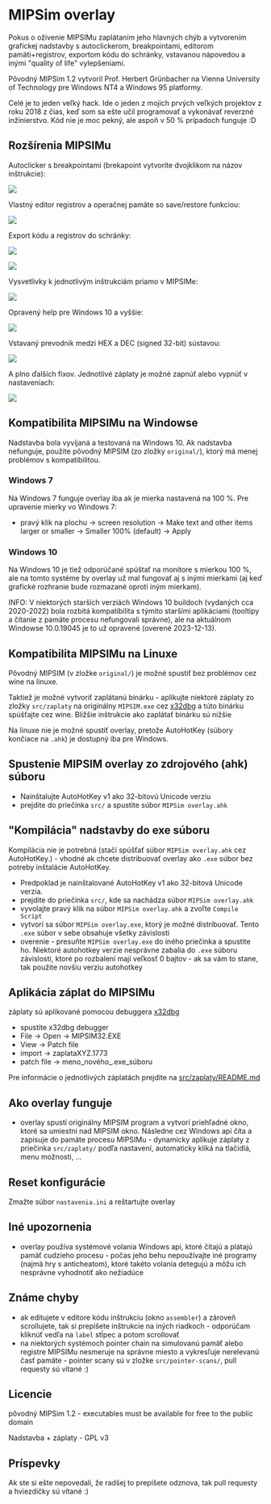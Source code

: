 # MIPSim overlay

Pokus o oživenie MIPSIMu zaplátaním jeho hlavných chýb a vytvorením grafickej nadstavby s autoclickerom, breakpointami, editorom pamäti+registrov, exportom kódu do schránky, vstavanou nápovedou a inými "quality of life" vylepšeniami.

Pôvodný MIPSim 1.2 vytvoril Prof. Herbert Grünbacher na Vienna University of Technology pre Windows NT4 a Windows 95 platformy.

Celé je to jeden veľký hack. Ide o jeden z mojich prvých veľkých projektov z roku 2018 z čias, keď som sa ešte učil programovať a vykonávať reverzné inžinierstvo. Kód nie je moc pekný, ale aspoň v 50 % prípadoch funguje :D


## Rozšírenia MIPSIMu

Autoclicker s breakpointami (brekapoint vytvoríte dvojklikom na názov inštrukcie):

![](docs/breakpoints.png)

Vlastný editor registrov a operačnej pamäte so save/restore funkciou:

![](docs/custom-editor.png)

Export kódu a registrov do schránky:

![](docs/export-assembler.png)

![](docs/export-registers.png)

Vysvetlivky k jednotlivým inštrukciám priamo v MIPSIMe:

![](docs/instruction-help.png)

Opravený help pre Windows 10 a vyššie:

![](docs/fixed-help.png)

Vstavaný prevodník medzi HEX a DEC (signed 32-bit) sústavou:

![](docs/calculator.png)

A plno ďalších fixov. Jednotlivé záplaty je možné zapnúť alebo vypnúť v nastaveniach:

![](docs/configurable.png)


## Kompatibilita MIPSIMu na Windowse

Nadstavba bola vyvíjaná a testovaná na Windows 10. Ak nadstavba nefunguje, použite pôvodný MIPSIM (zo zložky `original/`), ktorý má menej problémov s kompatibilitou.

### Windows 7

Na Windows 7 funguje overlay iba ak je mierka nastavená na 100 %. Pre upravenie mierky vo Windows 7:
- pravý klik na plochu -> screen resolution -> Make text and other items larger or smaller -> Smaller 100% (default) -> Apply

### Windows 10

Na Windows 10 je tiež odporúčané spúštať na monitore s mierkou 100 %, ale na tomto systéme by overlay už mal fungovať aj s inými mierkami (aj keď grafické rozhranie bude rozmazané oproti iným mierkam).

INFO: V niektorých starších verziách Windows 10 buildoch (vydaných cca 2020-2022) bola rozbitá kompatibilita s týmito staršími aplikáciami (tooltipy a čítanie z pamäte procesu nefungovali správne), ale na aktuálnom Windowse 10.0.19045 je to už opravené (overené 2023-12-13).


## Kompatibilita MIPSIMu na Linuxe

Pôvodný MIPSIM (v zložke `original/`) je možné spustiť bez problémov cez wine na linuxe.

Taktiež je možné vytvoriť zaplátanú binárku - aplikujte niektoré záplaty zo zložky `src/zaplaty` na originálny `MIPSIM.exe` cez [x32dbg](https://x64dbg.com/#start) a túto binárku spúšťajte cez wine. Bližšie inštrukcie ako zaplátať binárku sú nižšie

Na linuxe nie je možné spustiť overlay, pretože AutoHotKey (súbory končiace na `.ahk`) je dostupný iba pre Windows.


## Spustenie MIPSIM overlay zo zdrojového (ahk) súboru

- Nainštalujte AutoHotKey v1 ako 32-bitovú Unicode verziu
- prejdite do priečinka `src/` a spustite súbor `MIPSim overlay.ahk`


## "Kompilácia" nadstavby do exe súboru

Kompilácia nie je potrebná (stačí spúšťať súbor `MIPSim overlay.ahk` cez AutoHotKey.) - vhodné ak chcete distribuovať overlay ako `.exe` súbor bez potreby inštalácie AutoHotKey. 

- Predpoklad je nainštalované AutoHotKey v1 ako 32-bitová Unicode verzia.
- prejdite do priečinka `src/`, kde sa nachádza súbor `MIPSim overlay.ahk`
- vyvolajte pravý klik na súbor `MIPSim overlay.ahk` a zvoľte `Compile Script`
- vytvorí sa súbor `MIPSim overlay.exe`, ktorý je možné distribuovať. Tento `.exe` súbor v sebe obsahuje všetky závislosti
- overenie - presuňte `MIPSim overlay.exe` do iného priečinka a spustite ho. Niektoré autohotkey verzie nesprávne zabalia do `.exe` súboru závislosti, ktoré po rozbalení mají veľkosť 0 bajtov - ak sa vám to stane, tak použite novšiu verziu autohotkey


## Aplikácia záplat do MIPSIMu

záplaty sú aplikované pomocou debuggera [x32dbg](https://x64dbg.com/#start)

- spustite x32dbg debugger
- File -> Open -> MIPSIM32.EXE
- View -> Patch file
- import -> zaplataXYZ.1773
- patch file -> meno_nového_.exe_súboru

Pre informácie o jednotlivých záplatách prejdite na [src/zaplaty/README.md](src/zaplaty/README.md)


## Ako overlay funguje

- overlay spustí originálny MIPSIM program a vytvorí priehľadné okno, ktoré sa umiestni nad MIPSIM okno. Následne cez Windows api číta a zapisuje do pamäte procesu MIPSIMu - dynamicky aplikuje záplaty z priečinka `src/zaplaty/` podľa nastavení, automaticky kliká na tlačidlá, menu možnosti, ...


## Reset konfigurácie

Zmažte súbor `nastavenia.ini` a reštartujte overlay


## Iné upozornenia

- overlay používa systémové volania Windows api, ktoré čítajú a plátajú pamäť cudzieho procesu - počas jeho behu nepoužívajte iné programy (najmä hry s anticheatom), ktoré takéto volania detegujú a môžu ich nesprávne vyhodnotiť ako nežiadúce


## Známe chyby

- ak editujete v editore kódu inštrukciu (okno `assembler`) a zároveň scrollujete, tak si prepíšete inštrukcie na iných riadkoch - odporúčam kliknúť vedľa na `label` stĺpec a potom scrollovať
- na niektorých systémoch pointer chain na simulovanú pamäť alebo registre MIPSIMu nesmeruje na správne miesto a vykresľuje nerelevanú časť pamäte - pointer scany sú v zložke `src/pointer-scans/`, pull requesty sú vítané :)


## Licencie

pôvodný MIPSim 1.2 - executables must be available for free to the public domain

Nadstavba + záplaty - GPL v3


## Príspevky

Ak ste si ešte nepovedali, že radšej to prepíšete odznova, tak pull requesty a hviezdičky sú vítané :)